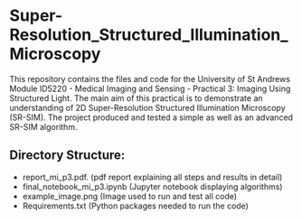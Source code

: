 # Super-Resolution_Structured_Illumination_Microscopy
This repository contains the files and code for the University of St Andrews Module ID5220 - Medical Imaging and Sensing - Practical 3: Imaging Using Structured Light. The main aim of this practical is to demonstrate an understanding of 2D Super-Resolution Structured Illumination Microscopy (SR-SIM). The project produced and tested a simple as well as an advanced SR-SIM algorithm.

Directory Structure:
----------------------------------------------------------------------
* report_mi_p3.pdf.   (pdf report explaining all steps and results in detail)
* final_notebook_mi_p3.ipynb   (Jupyter notebook displaying algorithms)
* example_image.png   (Image used to run and test all code)
* Requirements.txt   (Python packages needed to run the code)
